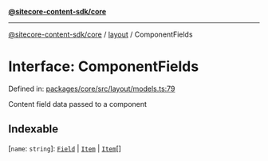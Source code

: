 [**@sitecore-content-sdk/core**](../../README.md)

***

[@sitecore-content-sdk/core](../../README.md) / [layout](../README.md) / ComponentFields

# Interface: ComponentFields

Defined in: [packages/core/src/layout/models.ts:79](https://github.com/Sitecore/content-sdk/blob/41c13b52df868906ffa0d42b81d2e4d21033d6c3/packages/core/src/layout/models.ts#L79)

Content field data passed to a component

## Indexable

\[`name`: `string`\]: [`Field`](Field.md) \| [`Item`](Item.md) \| [`Item`](Item.md)[]
